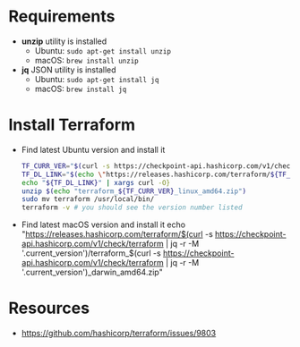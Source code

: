 # Requirements
  * **unzip** utility is installed
      * Ubuntu: `sudo apt-get install unzip`
      * macOS: `brew install unzip`
  * **jq** JSON utility is installed
      * Ubuntu: `sudo apt-get install jq`
      * macOS: `brew install jq`

# Install Terraform
  * Find latest Ubuntu version and install it
    ```bash
    TF_CURR_VER="$(curl -s https://checkpoint-api.hashicorp.com/v1/check/terraform | jq -r -M '.current_version')"
    TF_DL_LINK="$(echo \"https://releases.hashicorp.com/terraform/${TF_CURR_VER}/terraform_${TF_CURR_VER}_linux_amd64.zip\")"
    echo "${TF_DL_LINK}" | xargs curl -O}
    unzip $(echo "terraform_${TF_CURR_VER}_linux_amd64.zip")
    sudo mv terraform /usr/local/bin/
    terraform -v # you should see the version number listed
    ```
  * Find latest macOS version and install it
echo "https://releases.hashicorp.com/terraform/$(curl -s https://checkpoint-api.hashicorp.com/v1/check/terraform | jq -r -M '.current_version')/terraform_$(curl -s https://checkpoint-api.hashicorp.com/v1/check/terraform | jq -r -M '.current_version')_darwin_amd64.zip"


# Resources
  * https://github.com/hashicorp/terraform/issues/9803
